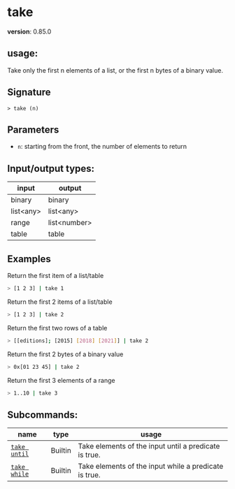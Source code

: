 # take

**version**: 0.85.0

## **usage**:

Take only the first n elements of a list, or the first n bytes of a binary value.

## Signature

`> take (n)`

## Parameters

- `n`: starting from the front, the number of elements to return

## Input/output types:

| input       | output         |
| ----------- | -------------- |
| binary      | binary         |
| list\<any\> | list\<any\>    |
| range       | list\<number\> |
| table       | table          |

## Examples

Return the first item of a list/table

```bash
> [1 2 3] | take 1
```

Return the first 2 items of a list/table

```bash
> [1 2 3] | take 2
```

Return the first two rows of a table

```bash
> [[editions]; [2015] [2018] [2021]] | take 2
```

Return the first 2 bytes of a binary value

```bash
> 0x[01 23 45] | take 2
```

Return the first 3 elements of a range

```bash
> 1..10 | take 3
```

## Subcommands:

| name                                         | type    | usage                                                 |
| -------------------------------------------- | ------- | ----------------------------------------------------- |
| [`take until`](/commands/docs/take_until.md) | Builtin | Take elements of the input until a predicate is true. |
| [`take while`](/commands/docs/take_while.md) | Builtin | Take elements of the input while a predicate is true. |
